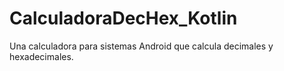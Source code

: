# CalculadoraDecHex_Kotlin
Una calculadora para sistemas Android que calcula decimales y hexadecimales.
